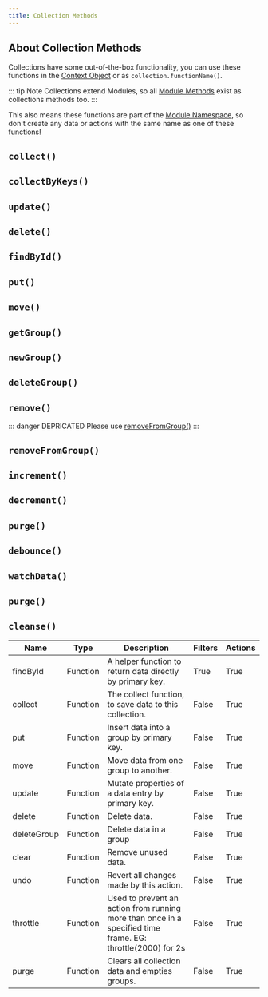 ```yaml
---
title: Collection Methods
---
```


## About Collection Methods

Collections have some out-of-the-box functionality, you can use these functions in the [Context Object](/v2/docs/context-object.html) or as `collection.functionName()`.

::: tip Note
Collections extend Modules, so all [Module Methods](/v2/docs/module-methods.html) exist as collections methods too.
:::

This also means these functions are part of the [Module Namespace](/v2/docs/modules.html#namespacing), so don't create any data or actions with the same name as one of these functions!

## `collect()`

## `collectByKeys()`

## `update()`

## `delete()`

## `findById()`

## `put()`

## `move()`

## `getGroup()`

## `newGroup()`

## `deleteGroup()`

## `remove()`

::: danger DEPRICATED
Please use [removeFromGroup()](#removefromgroup)
:::

## `removeFromGroup()`

## `increment()`

## `decrement()`

## `purge()`

## `debounce()`

## `watchData()`

## `purge()`

## `cleanse()`

| Name        | Type     | Description                                                                                                | Filters | Actions |
| ----------- | -------- | ---------------------------------------------------------------------------------------------------------- | ------- | ------- |
| findById    | Function | A helper function to return data directly by primary key.                                                  | True    | True    |
| collect     | Function | The collect function, to save data to this collection.                                                     | False   | True    |
| put         | Function | Insert data into a group by primary key.                                                                   | False   | True    |
| move        | Function | Move data from one group to another.                                                                       | False   | True    |
| update      | Function | Mutate properties of a data entry by primary key.                                                          | False   | True    |
| delete      | Function | Delete data.                                                                                               | False   | True    |
| deleteGroup | Function | Delete data in a group                                                                                     | False   | True    |
| clear       | Function | Remove unused data.                                                                                        | False   | True    |
| undo        | Function | Revert all changes made by this action.                                                                    | False   | True    |
| throttle    | Function | Used to prevent an action from running more than once in a specified time frame. EG: throttle(2000) for 2s | False   | True    |
| purge       | Function | Clears all collection data and empties groups.                                                             | False   | True    |
